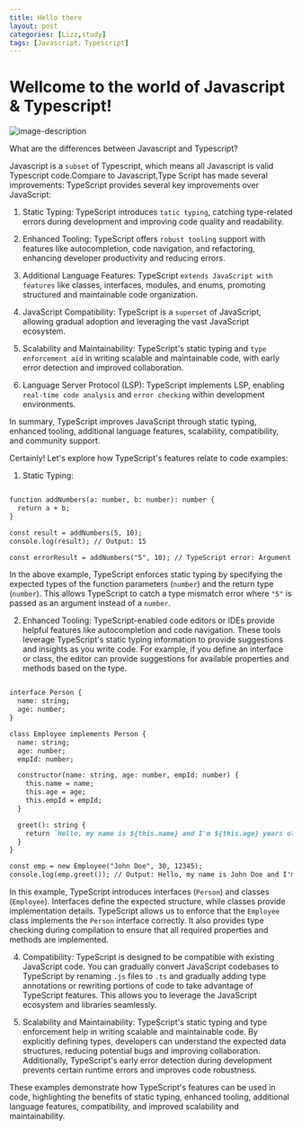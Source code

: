 ```yaml
---
title: Hello there
layout: post
categories: [Lizz,study]
tags: [Javascript，Typescript]
---
```




# Wellcome to the world of Javascript & Typescript!

![image-description](https://lh3.googleusercontent.com/pw/AJFCJaX-6xbXXHUPATQr0u3CYxb7kSNQ1QSnt9_b2Zr5eI7gUnKlra7XkSo6d3YPF0wM3bQMvHzJlQIoR0OvubkUzbMNpgIG-aH3Ec6kzr20IVldhXKrN-A=w2400)

 What are the differences between Javascript and Typescript?

   Javascript is a `subset` of Typescript, which means all Javascript is valid Typescript code.Compare to Javascript,Type Script has made several improvements:
   TypeScript provides several key improvements over JavaScript:

1. Static Typing: TypeScript introduces `tatic typing`, catching type-related errors during development and improving code quality and readability.

2. Enhanced Tooling: TypeScript offers `robust tooling` support with features like autocompletion, code navigation, and refactoring, enhancing developer productivity and reducing errors.

3. Additional Language Features: TypeScript `extends JavaScript with features` like classes, interfaces, modules, and enums, promoting structured and maintainable code organization.

4. JavaScript Compatibility: TypeScript is a `superset` of JavaScript, allowing gradual adoption and leveraging the vast JavaScript ecosystem.

5. Scalability and Maintainability: TypeScript's static typing and `type enforcement aid` in writing scalable and maintainable code, with early error detection and improved collaboration.

6. Language Server Protocol (LSP): TypeScript implements LSP, enabling `real-time code analysis` and `error checking` within development environments.

In summary, TypeScript improves JavaScript through static typing, enhanced tooling, additional language features, scalability, compatibility, and community support.

Certainly! Let's explore how TypeScript's features relate to code examples:

1. Static Typing:


```markdown

function addNumbers(a: number, b: number): number {
  return a + b;
}

const result = addNumbers(5, 10);
console.log(result); // Output: 15

const errorResult = addNumbers("5", 10); // TypeScript error: Argument of type '"5"' is not assignable to parameter of type 'number'.
```


In the above example, TypeScript enforces static typing by specifying the expected types of the function parameters (`number`) and the return type (`number`). This allows TypeScript to catch a type mismatch error where `"5"` is passed as an argument instead of a `number`.

2. Enhanced Tooling:
TypeScript-enabled code editors or IDEs provide helpful features like autocompletion and code navigation. These tools leverage TypeScript's static typing information to provide suggestions and insights as you write code. For example, if you define an interface or class, the editor can provide suggestions for available properties and methods based on the type.



```markdown

interface Person {
  name: string;
  age: number;
}

class Employee implements Person {
  name: string;
  age: number;
  empId: number;

  constructor(name: string, age: number, empId: number) {
    this.name = name;
    this.age = age;
    this.empId = empId;
  }

  greet(): string {
    return `Hello, my name is ${this.name} and I'm ${this.age} years old.`;
  }
}

const emp = new Employee("John Doe", 30, 12345);
console.log(emp.greet()); // Output: Hello, my name is John Doe and I'm 30 years old.
```


In this example, TypeScript introduces interfaces (`Person`) and classes (`Employee`). Interfaces define the expected structure, while classes provide implementation details. TypeScript allows us to enforce that the `Employee` class implements the `Person` interface correctly. It also provides type checking during compilation to ensure that all required properties and methods are implemented.

 4. Compatibility:
TypeScript is designed to be compatible with existing JavaScript code. You can gradually convert JavaScript codebases to TypeScript by renaming `.js` files to `.ts` and gradually adding type annotations or rewriting portions of code to take advantage of TypeScript features. This allows you to leverage the JavaScript ecosystem and libraries seamlessly.

5. Scalability and Maintainability:
TypeScript's static typing and type enforcement help in writing scalable and maintainable code. By explicitly defining types, developers can understand the expected data structures, reducing potential bugs and improving collaboration. Additionally, TypeScript's early error detection during development prevents certain runtime errors and improves code robustness.

These examples demonstrate how TypeScript's features can be used in code, highlighting the benefits of static typing, enhanced tooling, additional language features, compatibility, and improved scalability and maintainability.
